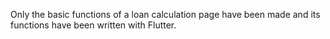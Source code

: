 
Only the basic functions of a loan calculation page have been made and its functions have been written with Flutter.
